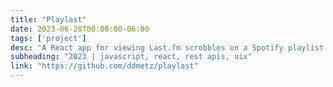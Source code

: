 ```yaml
---
title: "Playlast"
date: 2023-06-28T00:00:00-06:00
tags: ['project']
desc: "A React app for viewing Last.fm scrobbles on a Spotify playlist."
subheading: "2023 | javascript, react, rest apis, uix"
link: "https://github.com/ddmetz/playlast"
---
```

